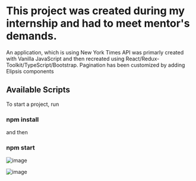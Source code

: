 # This project was created during my internship and had to meet mentor's demands.

An application, which is using New York Times API was primarly created with Vanilla JavaScript and then recreated using React/Redux-Toolkit/TypeScript/Bootstrap. Pagination has been customized by adding Elipsis components

## Available Scripts

To start a project, run

### npm install

and then

### npm start


![image](https://user-images.githubusercontent.com/76259648/154819157-66500e1e-d5c1-47bc-972f-1d069ef408a3.png)

![image](https://user-images.githubusercontent.com/76259648/154819166-48c16f5a-630e-4a8e-8035-50f6583db251.png)
